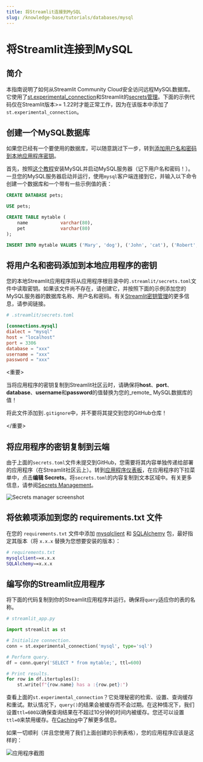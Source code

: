 ```yaml
---
title: 将Streamlit连接到MySQL
slug: /knowledge-base/tutorials/databases/mysql
---
```


# 将Streamlit连接到MySQL

## 简介

本指南说明了如何从Streamlit Community Cloud安全访问远程MySQL数据库。它使用了[st.experimental_connection](/library/api-reference/connections/st.experimental_connection)和Streamlit的[secrets管理](/library/advanced-features/secrets-management)。下面的示例代码仅在Streamlit版本>= 1.22时才能正常工作，因为在该版本中添加了`st.experimental_connection`。

## 创建一个MySQL数据库

<Note>

如果您已经有一个要使用的数据库，可以随意跳过下一步，转到[添加用户名和密码到本地应用程序密钥](#add-username-and-password-to-your-local-app-secrets)。

首先，按照[这个教程](https://dev.mysql.com/doc/mysql-getting-started/en/)安装MySQL并启动MySQL服务器（记下用户名和密码！）。一旦您的MySQL服务器启动并运行，使用`mysql`客户端连接到它，并输入以下命令创建一个数据库和一个带有一些示例值的表：

```sql
CREATE DATABASE pets;

USE pets;

CREATE TABLE mytable (
    name            varchar(80),
    pet             varchar(80)
);

INSERT INTO mytable VALUES ('Mary', 'dog'), ('John', 'cat'), ('Robert', 'bird');
```

## 将用户名和密码添加到本地应用程序的密钥

您的本地Streamlit应用程序将从应用程序根目录中的`.streamlit/secrets.toml`文件中读取密钥。如果该文件尚不存在，请创建它，并按照下面的示例添加您的MySQL服务器的数据库名称、用户名和密码。有关[Streamlit密钥管理](/library/advanced-features/secrets-management)的更多信息，请参阅链接。

```toml
# .streamlit/secrets.toml

[connections.mysql]
dialect = "mysql"
host = "localhost"
port = 3306
database = "xxx"
username = "xxx"
password = "xxx"
```

<重要>

当将应用程序的密钥复制到Streamlit社区云时，请确保将**host**、**port**、**database**、**username**和**password**的值替换为您的_remote_ MySQL数据库的值！

将此文件添加到`.gitignore`中，并不要将其提交到您的GitHub仓库！

</重要>

## 将应用程序的密钥复制到云端

由于上面的`secrets.toml`文件未提交到GitHub，您需要将其内容单独传递给部署的应用程序（在Streamlit社区云上）。转到[应用程序仪表板](https://share.streamlit.io/)，在应用程序的下拉菜单中，点击**编辑 Secrets**。将`secrets.toml`的内容复制到文本区域中。有关更多信息，请参阅[Secrets Management](/streamlit-community-cloud/get-started/deploy-an-app/connect-to-data-sources/secrets-management)。

![Secrets manager screenshot](/images/databases/edit-secrets.png)

## 将依赖项添加到您的 requirements.txt 文件

在您的 `requirements.txt` 文件中添加 [mysqlclient](https://github.com/PyMySQL/mysqlclient) 和 [SQLAlchemy](https://github.com/sqlalchemy/sqlalchemy) 包，最好指定其版本（将 `x.x.x` 替换为您想要安装的版本）：

```bash
# requirements.txt
mysqlclient==x.x.x
SQLAlchemy==x.x.x
```

## 编写你的Streamlit应用程序

将下面的代码复制到你的Streamlit应用程序并运行。确保将`query`适应你的表的名称。

```python
# streamlit_app.py

import streamlit as st

# Initialize connection.
conn = st.experimental_connection('mysql', type='sql')

# Perform query.
df = conn.query('SELECT * from mytable;', ttl=600)

# Print results.
for row in df.itertuples():
    st.write(f"{row.name} has a :{row.pet}:")
```

查看上面的`st.experimental_connection`？它处理秘密的检索、设置、查询缓存和重试。默认情况下，`query()`的结果会被缓存而不会过期。在这种情况下，我们设置`ttl=600`以确保查询结果在不超过10分钟的时间内被缓存。您还可以设置`ttl=0`来禁用缓存。在[Caching](/library/advanced-features/caching)中了解更多信息。

如果一切顺利（并且您使用了我们上面创建的示例表格），您的应用程序应该是这样的：

![应用程序截图](/images/databases/streamlit-app.png)
